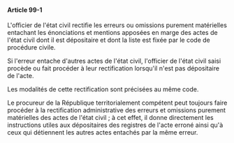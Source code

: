 #### Article 99-1

L'officier de l'état civil rectifie les erreurs ou omissions purement matérielles entachant les énonciations et mentions apposées en marge des actes de l'état civil dont il est dépositaire et dont la liste est fixée par le code de procédure civile.

Si l'erreur entache d'autres actes de l'état civil, l'officier de l'état civil saisi procède ou fait procéder à leur rectification lorsqu'il n'est pas dépositaire de l'acte.

Les modalités de cette rectification sont précisées au même code.

Le procureur de la République territorialement compétent peut toujours faire procéder à la rectification administrative des erreurs et omissions purement matérielles des actes de l'état civil ; à cet effet, il donne directement les instructions utiles aux dépositaires des registres de l'acte erroné ainsi qu'à ceux qui détiennent les autres actes entachés par la même erreur.

